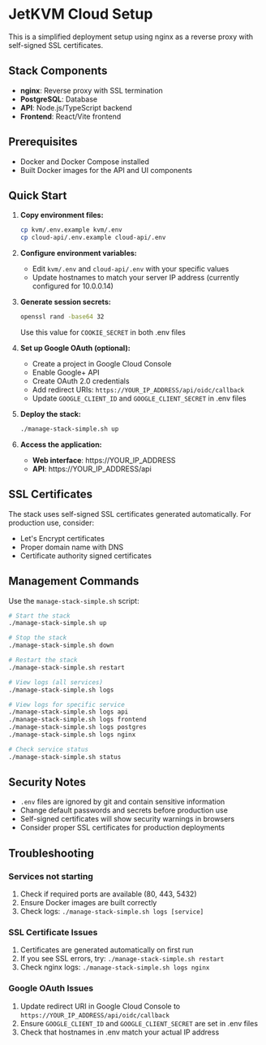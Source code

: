 # JetKVM Cloud Setup

This is a simplified deployment setup using nginx as a reverse proxy with self-signed SSL certificates.

## Stack Components

- **nginx**: Reverse proxy with SSL termination  
- **PostgreSQL**: Database
- **API**: Node.js/TypeScript backend
- **Frontend**: React/Vite frontend

## Prerequisites

- Docker and Docker Compose installed
- Built Docker images for the API and UI components

## Quick Start

1. **Copy environment files:**
   ```bash
   cp kvm/.env.example kvm/.env
   cp cloud-api/.env.example cloud-api/.env
   ```

2. **Configure environment variables:**
   - Edit `kvm/.env` and `cloud-api/.env` with your specific values
   - Update hostnames to match your server IP address (currently configured for 10.0.0.14)

3. **Generate session secrets:**
   ```bash
   openssl rand -base64 32
   ```
   Use this value for `COOKIE_SECRET` in both .env files

4. **Set up Google OAuth (optional):**
   - Create a project in Google Cloud Console
   - Enable Google+ API  
   - Create OAuth 2.0 credentials
   - Add redirect URIs: `https://YOUR_IP_ADDRESS/api/oidc/callback`
   - Update `GOOGLE_CLIENT_ID` and `GOOGLE_CLIENT_SECRET` in .env files

5. **Deploy the stack:**
   ```bash
   ./manage-stack-simple.sh up
   ```

6. **Access the application:**
   - **Web interface**: https://YOUR_IP_ADDRESS
   - **API**: https://YOUR_IP_ADDRESS/api

## SSL Certificates

The stack uses self-signed SSL certificates generated automatically. For production use, consider:
- Let's Encrypt certificates
- Proper domain name with DNS  
- Certificate authority signed certificates

## Management Commands

Use the `manage-stack-simple.sh` script:

```bash
# Start the stack
./manage-stack-simple.sh up

# Stop the stack  
./manage-stack-simple.sh down

# Restart the stack
./manage-stack-simple.sh restart

# View logs (all services)
./manage-stack-simple.sh logs

# View logs for specific service
./manage-stack-simple.sh logs api
./manage-stack-simple.sh logs frontend  
./manage-stack-simple.sh logs postgres
./manage-stack-simple.sh logs nginx

# Check service status
./manage-stack-simple.sh status
```

## Security Notes

- `.env` files are ignored by git and contain sensitive information
- Change default passwords and secrets before production use
- Self-signed certificates will show security warnings in browsers
- Consider proper SSL certificates for production deployments

## Troubleshooting

### Services not starting
1. Check if required ports are available (80, 443, 5432)
2. Ensure Docker images are built correctly
3. Check logs: `./manage-stack-simple.sh logs [service]`

### SSL Certificate Issues  
1. Certificates are generated automatically on first run
2. If you see SSL errors, try: `./manage-stack-simple.sh restart`
3. Check nginx logs: `./manage-stack-simple.sh logs nginx`

### Google OAuth Issues
1. Update redirect URI in Google Cloud Console to `https://YOUR_IP_ADDRESS/api/oidc/callback`
2. Ensure `GOOGLE_CLIENT_ID` and `GOOGLE_CLIENT_SECRET` are set in .env files
3. Check that hostnames in .env match your actual IP address
